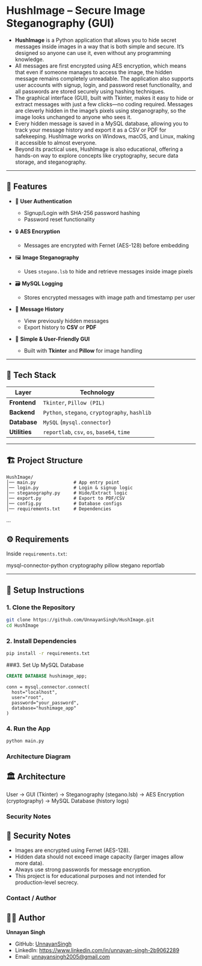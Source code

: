 # HushImage – Secure Image Steganography (GUI)
- **HushImage** is a Python application that allows you to hide secret messages inside images in a way that is both simple and secure. It’s designed so anyone can use it, even without any programming knowledge.
- All messages are first encrypted using AES encryption, which means that even if someone manages to access the image, the hidden message remains completely unreadable. The application also supports user
  accounts with signup, login, and password reset functionality, and all passwords are stored securely using hashing techniques.
- The graphical interface (GUI), built with Tkinter, makes it easy to hide or extract messages with just a few clicks—no coding required. Messages are cleverly hidden in the image’s pixels using steganography,     so the image looks unchanged to anyone who sees it.
- Every hidden message is saved in a MySQL database, allowing you to track your message history and export it as a CSV or PDF for safekeeping. HushImage works on Windows, macOS, and Linux, making it accessible     to almost everyone.
- Beyond its practical uses, HushImage is also educational, offering a hands-on way to explore concepts like cryptography, secure data storage, and steganography.

---

## 📌 Features

- 🔐 **User Authentication**
  - Signup/Login with SHA-256 password hashing  
  - Password reset functionality  

- 🔒 **AES Encryption**
  - Messages are encrypted with Fernet (AES-128) before embedding  

- 🖼 **Image Steganography**
  - Uses `stegano.lsb` to hide and retrieve messages inside image pixels  

- 🗃️ **MySQL Logging**
  - Stores encrypted messages with image path and timestamp per user  

- 📑 **Message History**
  - View previously hidden messages  
  - Export history to **CSV** or **PDF**  

- 🧠 **Simple & User-Friendly GUI**
  - Built with **Tkinter** and **Pillow** for image handling  

---

## 🧰 Tech Stack

| Layer         | Technology                                      |
|---------------|------------------------------------------------|
| **Frontend**  | `Tkinter`, `Pillow (PIL)`                       |
| **Backend**   | `Python`, `stegano`, `cryptography`, `hashlib` |
| **Database**  | `MySQL` (`mysql.connector`)                     |
| **Utilities** | `reportlab`, `csv`, `os`, `base64`, `time`      |

---

## 🏗️ Project Structure

```
HushImage/
│── main.py              # App entry point
│── login.py             # Login & signup logic
│── steganography.py     # Hide/Extract logic
│── export.py            # Export to PDF/CSV
│── config.py            # Database configs
│── requirements.txt     # Dependencies
```
...

## ⚙️ Requirements

Inside `requirements.txt`:

mysql-connector-python
cryptography
pillow
stegano
reportlab

---

## 🔧 Setup Instructions

### 1. Clone the Repository
```bash
git clone https://github.com/UnnayanSingh/HushImage.git
cd HushImage

```

### 2. Install Dependencies
```bash
pip install -r requirements.txt

```
###3. Set Up MySQL Database
```sql
CREATE DATABASE hushimage_app;

```

```**Update your MySQL credentials in config.py:
conn = mysql.connector.connect(
  host="localhost",
  user="root",
  password="your_password",
  database="hushimage_app"
)

```

### 4. Run the App
```bash
python main.py

```

### Architecture Diagram
## 🏛️ Architecture
User → GUI (Tkinter) → Steganography (stegano.lsb) → AES Encryption (cryptography) → MySQL Database (history logs)

### Security Notes
## 🔐 Security Notes
- Images are encrypted using Fernet (AES-128).  
- Hidden data should not exceed image capacity (larger images allow more data).  
- Always use strong passwords for message encryption.  
- This project is for educational purposes and not intended for production-level secrecy.
  
### Contact / Author
## 👨‍💻 Author
**Unnayan Singh**  
- GitHub: [UnnayanSingh](https://github.com/UnnayanSingh)  
- LinkedIn: https://www.linkedin.com/in/unnayan-singh-2b9062289  
- Email: unnayansingh2005@gmail.com  

